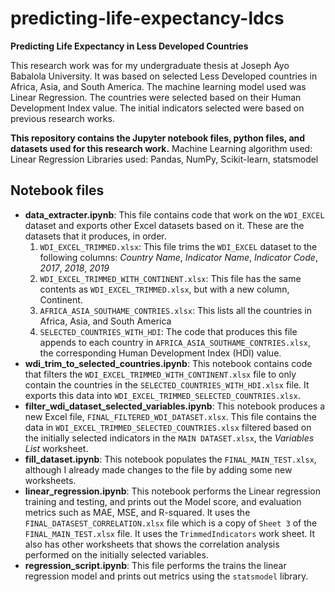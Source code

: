 # predicting-life-expectancy-ldcs
**Predicting Life Expectancy in Less Developed Countries**

This research work was for my undergraduate thesis at Joseph Ayo Babalola University. It was based on selected Less Developed countries in Africa, Asia, and South America. The machine learning model used was Linear Regression. The countries were selected based on their Human Development Index value. The initial indicators selected were based on previous research works.

**This repository contains the Jupyter notebook files, python files, and datasets used for this research work.**
Machine Learning algorithm used: Linear Regression
Libraries used: Pandas, NumPy, Scikit-learn, statsmodel

## Notebook files
- **data_extracter.ipynb**: This file contains code that work on the `WDI_EXCEL` dataset and exports other Excel datasets based on it.
These are the datasets that it produces, in order.
  1. `WDI_EXCEL_TRIMMED.xlsx`: This file trims the `WDI_EXCEL` dataset to the following columns: *Country Name*, *Indicator Name*, *Indicator Code*, *2017*, *2018*, *2019*
  2. `WDI_EXCEL_TRIMMED_WITH_CONTINENT.xlsx`: This file has the same contents as `WDI_EXCEL_TRIMMED.xlsx`, but with a new column, Continent.
  3. `AFRICA_ASIA_SOUTHAME_CONTRIES.xlsx`: This lists all the countries in Africa, Asia, and South America
  4. `SELECTED_COUNTRIES_WITH_HDI`: The code that produces this file appends to each country in `AFRICA_ASIA_SOUTHAME_CONTRIES.xlsx`, the corresponding Human Development Index (HDI) value.
- **wdi_trim_to_selected_countries.ipynb**: This notebook contains code that filters the `WDI_EXCEL_TRIMMED_WITH_CONTINENT.xlsx` file to only contain the countries in the `SELECTED_COUNTRIES_WITH_HDI.xlsx` file. It exports this data into `WDI_EXCEL_TRIMMED_SELECTED_COUNTRIES.xlsx`.
- **filter_wdi_dataset_selected_variables.ipynb**: This notebook produces a new Excel file, `FINAL_FILTERED_WDI_DATASET.xlsx`. This file contains the data in `WDI_EXCEL_TRIMMED_SELECTED_COUNTRIES.xlsx` filtered based on the initially selected indicators in the `MAIN DATASET.xlsx`, the *Variables List* worksheet.
- **fill_dataset.ipynb**: This notebook populates the `FINAL_MAIN_TEST.xlsx`, although I already made changes to the file by adding some new worksheets. 
- **linear_regression.ipynb**: This notebook performs the Linear regression training and testing, and prints out the Model score, and evaluation metrics such as MAE, MSE, and R-squared. It uses the `FINAL_DATASEST_CORRELATION.xlsx` file which is a copy of `Sheet 3` of the `FINAL_MAIN_TEST.xlsx` file. It uses the `TrimmedIndicators` work sheet. It also has other worksheets that shows the correlation analysis performed on the initially selected variables.
- **regression_script.ipynb**: This file performs the trains the linear regression model and prints out metrics using the `statsmodel` library.
